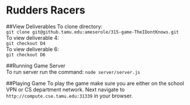 # Rudders Racers  
##View Deliverables
To clone directory:  
`git clone git@github.tamu.edu:ameserole/315-game-TheIDontKnows.git`  
To view deliverable 4:   
`git checkout D4`   
To view deliverable 6:  
`git checkout D6`  

##Running Game Server  
To run server run the command: 
`node server/server.js`  
  
##Playing Game
To play the game make sure you are either on the school VPN or CS department network. Next navigate to `http://compute.cse.tamu.edu:31339` in your browser.
